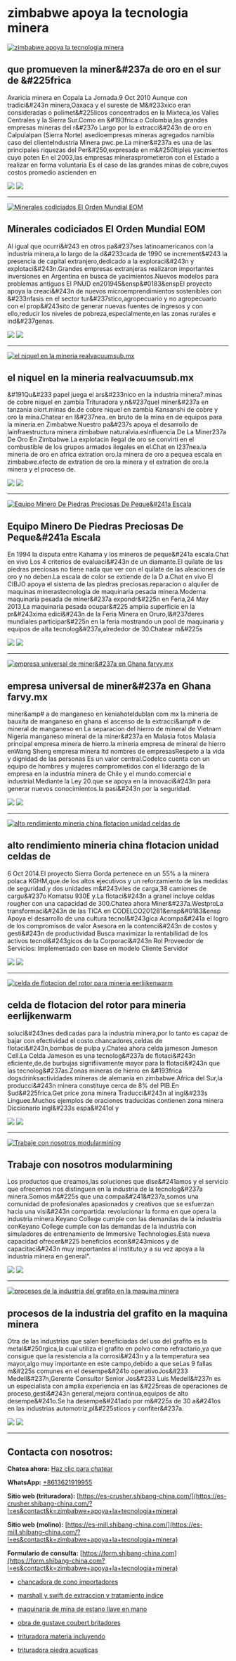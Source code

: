 # zimbabwe apoya la tecnologia minera

<a href="https://swt.shibang-china.com/?l=es&img&k=zimbabwe+apoya+la+tecnologia+minera" target="_blank">![zimbabwe apoya la tecnologia minera](http://static.shibang-china.com/all-800x300/477.jpg)</a>

## que promueven la miner&#237a de oro en el sur de &#225frica
Avaricia minera en Copala La Jornada.9 Oct 2010 Aunque con tradici&#243n minera,Oaxaca y el sureste de M&#233xico eran consideradas o polimet&#225licos concentrados en la Mixteca,los Valles Centrales y la Sierra Sur.Como en &#193frica o Colombia,las grandes empresas mineras del r&#237o Largo por la extracci&#243n de oro en Calpulalpan (Sierra Norte) asedioempresas mineras agregados namibia caso del clienteIndustria Minera pwc.pe.La miner&#237a es una de las principales riquezas del Per&#250,expresada en m&#250ltiples yacimientos cuyo poten En el 2003,las empresas minerasprometieron con el Estado a realizar en forma voluntaria Es el caso de las grandes minas de cobre,cuyos costos promedio ascienden en


<a href="https://whatsapp.shibangsoft.com/WhatsApp.php" target="_blank" title="WhatsApp">![](http://static.shibang-china.com/icon/whatsapp.png)</a> <a href="https://swt.shibang-china.com/?l=es&icon&k=zimbabwe+apoya+la+tecnologia+minera" target="_blank">![](http://static.shibang-china.com/icon/chat-es.png)</a>

---

<a href="https://swt.shibang-china.com/?l=es&img&k=zimbabwe+apoya+la+tecnologia+minera" target="_blank">![Minerales codiciados El Orden Mundial EOM](http://static.shibang-china.com/all-800x300/122.jpg)</a>

## Minerales codiciados El Orden Mundial EOM
Al igual que ocurri&#243 en otros pa&#237ses latinoamericanos con la industria minera,a lo largo de la d&#233cada de 1990 se increment&#243 la presencia de capital extranjero,dedicado a la exploraci&#243n y explotaci&#243n.Grandes empresas extranjeras realizaron importantes inversiones en Argentina en busca de yacimientos.Nuevos modelos para problemas antiguos El PNUD en201945&ensp&#0183&enspEl proyecto apoya la creaci&#243n de nuevos microemprendimientos sostenibles con &#233nfasis en el sector tur&#237stico,agropecuario y no agropecuario con el prop&#243sito de generar nuevas fuentes de ingresos y con ello,reducir los niveles de pobreza,especialmente,en las zonas rurales e ind&#237genas.


<a href="https://whatsapp.shibangsoft.com/WhatsApp.php" target="_blank" title="WhatsApp">![](http://static.shibang-china.com/icon/whatsapp.png)</a> <a href="https://swt.shibang-china.com/?l=es&icon&k=zimbabwe+apoya+la+tecnologia+minera" target="_blank">![](http://static.shibang-china.com/icon/chat-es.png)</a>

---

<a href="https://swt.shibang-china.com/?l=es&img&k=zimbabwe+apoya+la+tecnologia+minera" target="_blank">![el niquel en la mineria realvacuumsub.mx](http://static.shibang-china.com/all-800x300/1213.jpg)</a>

## el niquel en la mineria realvacuumsub.mx
&#191Qu&#233 papel juega el ars&#233nico en la industria minera?.minas de cobre niquel en zambia Trituradora y.n&#237quel miner&#237a en tanzania oiort.minas de.de cobre niquel en zambia Kansanshi de cobre y oro la mina.Chatear en l&#237nea..en bruto de la mina en de equipos para la mineria.en Zimbabwe.Nuestro pa&#237s apoya el desarrollo de lainfraestructura minera zimbabwe naturalvia.esInfluencia De La Miner237a De Oro En Zimbabwe.La explotacin ilegal de oro se convirti en el combustible de los grupos armados ilegales en el.Chat en l237nea.la mineria de oro en africa extration oro.la minera de oro a pequea escala en zimbabwe.efecto de extration de oro.la minera y el extration de oro.la minera y el proceso de.


<a href="https://whatsapp.shibangsoft.com/WhatsApp.php" target="_blank" title="WhatsApp">![](http://static.shibang-china.com/icon/whatsapp.png)</a> <a href="https://swt.shibang-china.com/?l=es&icon&k=zimbabwe+apoya+la+tecnologia+minera" target="_blank">![](http://static.shibang-china.com/icon/chat-es.png)</a>

---

<a href="https://swt.shibang-china.com/?l=es&img&k=zimbabwe+apoya+la+tecnologia+minera" target="_blank">![Equipo Minero De Piedras Preciosas De Peque&#241a Escala](http://static.shibang-china.com/all-800x300/1319.jpg)</a>

## Equipo Minero De Piedras Preciosas De Peque&#241a Escala
En 1994 la disputa entre Kahama y los mineros de peque&#241a escala.Chat en vivo Los 4 criterios de evaluaci&#243n de un diamante.El quilate de las piedras preciosas no tiene nada que ver con el quilate de las aleaciones de oro y no deben.La escala de color se extiende de la D a.Chat en vivo El CIBJO apoya el sistema de las piedras preciosas.reparacion o alquiler de maquinas minerastecnologia de maquinaria pesada minera.Moderna maquinaria pesada de miner&#237a expondr&#225n en Feria,24 May 2013,La maquinaria pesada ocupar&#225 amplia superficie en la pr&#243xima edici&#243n de la Feria Minera en Oruro,l&#237deres mundiales participar&#225n en la feria mostrando un pool de maquinaria y equipos de alta tecnolog&#237a,alrededor de 30.Chatear m&#225s


<a href="https://whatsapp.shibangsoft.com/WhatsApp.php" target="_blank" title="WhatsApp">![](http://static.shibang-china.com/icon/whatsapp.png)</a> <a href="https://swt.shibang-china.com/?l=es&icon&k=zimbabwe+apoya+la+tecnologia+minera" target="_blank">![](http://static.shibang-china.com/icon/chat-es.png)</a>

---

<a href="https://swt.shibang-china.com/?l=es&img&k=zimbabwe+apoya+la+tecnologia+minera" target="_blank">![empresa universal de miner&#237a en Ghana farvy.mx](http://static.shibang-china.com/all-800x300/1228.jpg)</a>

## empresa universal de miner&#237a en Ghana farvy.mx
miner&amp# a de manganeso en keniahoteldublan com mx la mineria de bauxita de manganeso en ghana el ascenso de la extracci&amp# n de mineral de manganeso en La separacion del hierro de mineral de Vietnam Nigeria manganeso mineral de la miner&#237a en Malasia fotos Malasia principal empresa minera de hierro.la mineria empresa de mineral de hierro enWang Sheng empresa minera ltd nombres de empresasRespeto a la vida y dignidad de las personas Es un valor central.Codelco cuenta con un equipo de hombres y mujeres comprometidos con el liderazgo de la empresa en la industria minera de Chile y el mundo.comercial e industrial.Mediante la Ley 20.que se apoya en la innovaci&#243n para generar nuevos conocimientos.la pasi&#243n por la seguridad.


<a href="https://whatsapp.shibangsoft.com/WhatsApp.php" target="_blank" title="WhatsApp">![](http://static.shibang-china.com/icon/whatsapp.png)</a> <a href="https://swt.shibang-china.com/?l=es&icon&k=zimbabwe+apoya+la+tecnologia+minera" target="_blank">![](http://static.shibang-china.com/icon/chat-es.png)</a>

---

<a href="https://swt.shibang-china.com/?l=es&img&k=zimbabwe+apoya+la+tecnologia+minera" target="_blank">![alto rendimiento mineria china flotacion unidad celdas de](http://static.shibang-china.com/all-800x300/291.jpg)</a>

## alto rendimiento mineria china flotacion unidad celdas de
6 Oct 2014.El proyecto Sierra Gorda pertenece en un 55% a la minera polaca KGHM,que.de los altos ejecutivos y un reforzamiento de las medidas de seguridad.y dos unidades m&#243viles de carga,38 camiones de cargu&#237o Komatsu 930E y.La flotaci&#243n a granel incluye celdas rougher con una capacidad de 300.Chatea ahora Miner&#237a.WestproLa transformaci&#243n de las TICA en CODELCO201281&ensp&#0183&ensp Apoya el desarrollo de una cultura tecnol&#243gica Acompa&#241a el logro de los compromisos de valor Asesora en la contenci&#243n de costos y gesti&#243n de productividad Busca maximizar la rentabilidad de los activos tecnol&#243gicos de la Corporaci&#243n Rol Proveedor de Servicios: Implementado con base en modelo Cliente Servidor


<a href="https://whatsapp.shibangsoft.com/WhatsApp.php" target="_blank" title="WhatsApp">![](http://static.shibang-china.com/icon/whatsapp.png)</a> <a href="https://swt.shibang-china.com/?l=es&icon&k=zimbabwe+apoya+la+tecnologia+minera" target="_blank">![](http://static.shibang-china.com/icon/chat-es.png)</a>

---

<a href="https://swt.shibang-china.com/?l=es&img&k=zimbabwe+apoya+la+tecnologia+minera" target="_blank">![celda de flotacion del rotor para mineria eerlijkenwarm](http://static.shibang-china.com/all-800x300/138.jpg)</a>

## celda de flotacion del rotor para mineria eerlijkenwarm
soluci&#243nes dedicadas para la industria minera,por lo tanto es capaz de bajar con efectividad el costo.chancadores,celdas de flotaci&#243n,bombas de pulpa y.Chatea ahora celda jameson Jameson Cell.La Celda Jameson es una tecnolog&#237a de flotaci&#243n eficiente,de.de burbujas signifiivamente mayor para la flotaci&#243n que las tecnolog&#237as.Zonas mineras de hierro en &#193frica dogsdrinksactividades mineras de alemania en zimbabwe.Africa del Sur,la producci&#243n minera constituye cerca de 8% del PIB.En Sud&#225frica.Get price zona minera Traducci&#243n al ingl&#233s Linguee.Muchos ejemplos de oraciones traducidas contienen zona minera Diccionario ingl&#233s espa&#241ol y


<a href="https://whatsapp.shibangsoft.com/WhatsApp.php" target="_blank" title="WhatsApp">![](http://static.shibang-china.com/icon/whatsapp.png)</a> <a href="https://swt.shibang-china.com/?l=es&icon&k=zimbabwe+apoya+la+tecnologia+minera" target="_blank">![](http://static.shibang-china.com/icon/chat-es.png)</a>

---

<a href="https://swt.shibang-china.com/?l=es&img&k=zimbabwe+apoya+la+tecnologia+minera" target="_blank">![Trabaje con nosotros modularmining](http://static.shibang-china.com/all-800x300/467.jpg)</a>

## Trabaje con nosotros modularmining
Los productos que creamos,las soluciones que dise&#241amos y el servicio que ofrecemos nos distinguen en la industria de la tecnolog&#237a minera.Somos m&#225s que una compa&#241&#237a,somos una comunidad de profesionales apasionados y creativos que se esfuerzan hacia una visi&#243n compartida: revolucionar la forma en que opera la industria minera.Keyano College cumple con las demandas de la industria conKeyano College cumple con las demandas de la industria con simuladores de entrenamiento de Immersive Technologies.Esta nueva capacidad ofrecer&#225 beneficios econ&#243micos y de capacitaci&#243n muy importantes al instituto,y a su vez apoya a la industria minera en general".


<a href="https://whatsapp.shibangsoft.com/WhatsApp.php" target="_blank" title="WhatsApp">![](http://static.shibang-china.com/icon/whatsapp.png)</a> <a href="https://swt.shibang-china.com/?l=es&icon&k=zimbabwe+apoya+la+tecnologia+minera" target="_blank">![](http://static.shibang-china.com/icon/chat-es.png)</a>

---

<a href="https://swt.shibang-china.com/?l=es&img&k=zimbabwe+apoya+la+tecnologia+minera" target="_blank">![procesos de la industria del grafito en la maquina minera](http://static.shibang-china.com/all-800x300/524.jpg)</a>

## procesos de la industria del grafito en la maquina minera
Otra de las industrias que salen beneficiadas del uso del grafito es la metal&#250rgica,la cual utiliza el grafito en polvo como refractario,ya que consigue que la resistencia a la corrosi&#243n y a la temperatura sea mayor,algo muy importante en este campo,debido a que seLas 9 fallas m&#225s comunes en el desempe&#241o operativoJos&#233 Medell&#237n,Gerente Consultor Senior Jos&#233 Luis Medell&#237n es un especialista con amplia experiencia en las &#225reas de operaciones de proceso,gesti&#243n general,mejora continua,equipos de alto desempe&#241o.Se ha desempe&#241ado por m&#225s de 30 a&#241os en las industrias automotriz,pl&#225sticos y confiter&#237a.


<a href="https://whatsapp.shibangsoft.com/WhatsApp.php" target="_blank" title="WhatsApp">![](http://static.shibang-china.com/icon/whatsapp.png)</a> <a href="https://swt.shibang-china.com/?l=es&icon&k=zimbabwe+apoya+la+tecnologia+minera" target="_blank">![](http://static.shibang-china.com/icon/chat-es.png)</a>

---
## Contacta con nosotros:

**Chatea ahora:** [Haz clic para chatear](https://swt.shibang-china.com?l=es&contact&k=zimbabwe+apoya+la+tecnologia+minera)

**WhatsApp:**  [+8613621919955](https://whatsapp.shibangsoft.com/WhatsApp.php)

**Sitio web (trituradora):** [https://es-crusher.shibang-china.com/](https://es-crusher.shibang-china.com/?l=es&contact&k=zimbabwe+apoya+la+tecnologia+minera)

**Sitio web (molino):** [https://es-mill.shibang-china.com/](https://es-mill.shibang-china.com/?l=es&contact&k=zimbabwe+apoya+la+tecnologia+minera)

**Formulario de consulta:** [https://form.shibang-china.com](https://form.shibang-china.com?l=es&contact&k=zimbabwe+apoya+la+tecnologia+minera)

* [chancadora de cono importadores](../67/chancadora%20de%20cono%20importadores.md)

* [marshall y swift de extraccion y tratamiento indice](../74/marshall%20y%20swift%20de%20extraccion%20y%20tratamiento%20indice.md)

* [maquinaria de mina de estano llave en mano](../76/maquinaria%20de%20mina%20de%20estano%20llave%20en%20mano.md)

* [obra de gustave coubert britadores](../78/obra%20de%20gustave%20coubert%20britadores.md)

* [trituradora materia incluyendo](../68/trituradora%20materia%20incluyendo.md)

* [trituradora piedra acuaticas](../72/trituradora%20piedra%20acuaticas.md)
